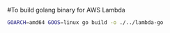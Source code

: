 #To build golang binary for AWS Lambda

```sh
GOARCH=amd64 GOOS=linux go build -o ./../lambda-go
```
